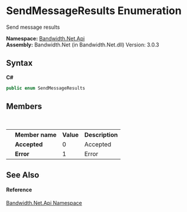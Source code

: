 ﻿# SendMessageResults Enumeration
 

Send message results

**Namespace:**&nbsp;<a href ="N_Bandwidth_Net_Api.md">Bandwidth.Net.Api</a><br />**Assembly:**&nbsp;Bandwidth.Net (in Bandwidth.Net.dll) Version: 3.0.3

## Syntax

**C#**<br />
``` C#
public enum SendMessageResults
```


## Members
&nbsp;<table><tr><th></th><th>Member name</th><th>Value</th><th>Description</th></tr><tr><td /><td target="F:Bandwidth.Net.Api.SendMessageResults.Accepted">**Accepted**</td><td>0</td><td>Accepted</td></tr><tr><td /><td target="F:Bandwidth.Net.Api.SendMessageResults.Error">**Error**</td><td>1</td><td>Error</td></tr></table>

## See Also


#### Reference
<a href ="N_Bandwidth_Net_Api.md">Bandwidth.Net.Api Namespace</a><br />
